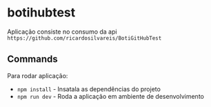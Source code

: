 # botihubtest

Aplicação consiste no consumo da api `https://github.com/ricardosilvareis/BotiGitHubTest`

## Commands

Para rodar aplicação:
  * `npm install`  - Insatala as dependências do projeto
  * `npm run dev` - Roda a aplicação em ambiente de desenvolvimento
